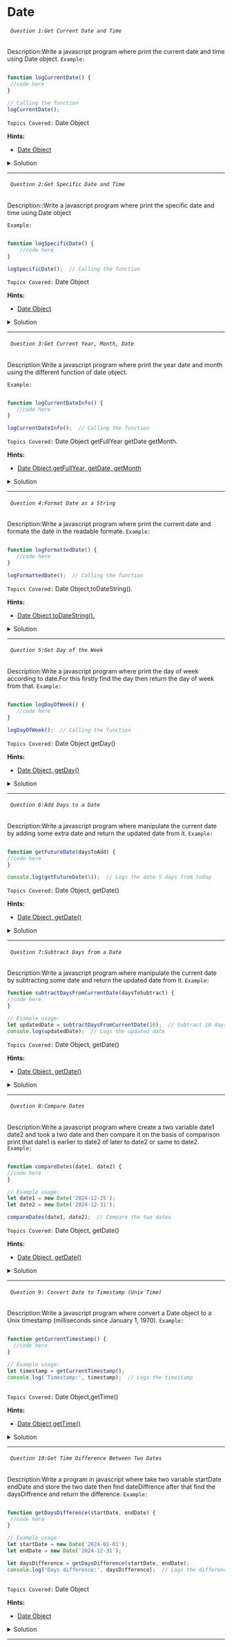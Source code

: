 # Date
###### ` Question 1:Get Current Date and Time`

 Description:Write a javascript program where print the current date and time using Date object.
`Example:`

```javascript

function logCurrentDate() {
 //code here
}

// Calling the function
logCurrentDate();

```
`Topics Covered:`
Date Object
 
**Hints:**
- [Date Object](https://www.w3schools.com/js/js_dates.asp)
<details>
  <summary>Solution</summary>

### Let's look at the solution:

```javascript
function logCurrentDate() {
    console.log(new Date());  // Creates and logs the current date and time
}

logCurrentDate();  

```
**Explanation:**
-The function logCurrentDate creates a new Date object representing the current date and time. 

-It directly logs this object to the console without storing it in a variable.
</details>
 
---- 
###### ` Question 2:Get Specific Date and Time`

 Description::Write a javascript program where print the specific date and time using Date object

`Example:`

```javascript

function logSpecificDate() {
    //code here
}

logSpecificDate();  // Calling the function

```
`Topics Covered:`
Date Object
 
**Hints:**
- [Date Object](https://www.w3schools.com/js/js_dates.asp)
<details>
  <summary>Solution</summary>

### Let's look at the solution:

```javascript
function logSpecificDate() {
    let specificDate = new Date('2024-12-25T00:00:00');
    console.log(specificDate);  // Logs: Thu Dec 25 2024 00:00:00 GMT+0000 (UTC)
}

logSpecificDate();  // Calling the function


```
**Explanation:**
-The function logSpecificDate creates a Date object for the specific date '2024-12-25T00:00:00' and logs it.

-When calling logSpecificDate(), it logs the date in the console in the default format.
</details>
 
---- 
###### ` Question 3:Get Current Year, Month, Date`

 Description:Write a javascript program where print the  year date and month using the different function of date object.

`Example:`

```javascript

function logCurrentDateInfo() {
   //code here
}

logCurrentDateInfo();  // Calling the function


```
`Topics Covered:`
Date Object getFullYear getDate  getMonth.
 
**Hints:**
- [Date Object,getFullYear, getDate,  getMonth](https://www.geeksforgeeks.org/how-to-get-day-month-and-year-from-date-object-in-javascript/#:~:text=The%20getMonth()%20method%20to,year%20from%20the%20Date%20object.)
<details>
  <summary>Solution</summary>

### Let's look at the solution:

```javascript
function logCurrentDateInfo() {
    let currentDate = new Date();
    console.log('Year:', currentDate.getFullYear());  // Logs current year
    console.log('Month:', currentDate.getMonth() + 1);  // Logs current month (0-indexed)
    console.log('Date:', currentDate.getDate());  // Logs current date
}

logCurrentDateInfo();  // Calling the function


```
**Explanation:**
-The function logCurrentDateInfo creates a new Date object, and then logs the current year, month (adding 1 to adjust for the zero-based index), and date to the console.

-Calling logCurrentDateInfo() triggers the function and prints the current date details.
</details>
 
---- 
###### ` Question 4:Format Date as a String`

 Description:Write a javascript program where print the  current date and formate the date in the readable formate.
`Example:`

```javascript

function logFormattedDate() {
   //code here
}

logFormattedDate();  // Calling the function

```
`Topics Covered:`
Date Object,toDateString().
 
**Hints:**
- [Date Object,toDateString().](https://www.w3schools.com/js/js_dates.asp)
<details>
  <summary>Solution</summary>

### Let's look at the solution:

```javascript
function logFormattedDate() {
    let currentDate = new Date();
    let formattedDate = currentDate.toDateString();  // Formats the date as a string
    console.log(formattedDate);  // Logs the formatted date, e.g., "Tue Dec 21 2024"
}

logFormattedDate();  // Calling the function


```
**Explanation:**
-The function logFormattedDate creates a Date object for the current date and formats it using toDateString() to display the date in a readable format (e.g., "Tue Dec 21 2024").

-When the function is called, it logs the formatted date to the console.
</details>
 
---- 
###### ` Question 5:Get Day of the Week`

 Description:Write a javascript program where print the  day of week according to date.For this firstly find the day then  return the day of week from that.
`Example:`

```javascript

function logDayOfWeek() {
   //code here
}

logDayOfWeek();  // Calling the function


```
`Topics Covered:`
Date Object getDay()
 
**Hints:**
- [Date Object, getDay()](https://www.w3schools.com/js/js_dates.asp)
<details>
  <summary>Solution</summary>

### Let's look at the solution:

```javascript
function logDayOfWeek() {
    let currentDate = new Date();
    let dayOfWeek = currentDate.getDay();  // Gets the day of the week (0 = Sunday, 1 = Monday, etc.)
    console.log('Day of the week:', dayOfWeek);  // Logs the day (0 = Sunday, 1 = Monday, etc.)
}

logDayOfWeek();  // Calling the function
 

```
**Explanation:**
-The function logDayOfWeek creates a Date object for the current date and uses getDay() to retrieve the day of the week (0 for Sunday, 1 for Monday, etc.).

-The function then logs this day to the console when called.
</details>
 
---- 
###### ` Question 6:Add Days to a Date`

 Description:Write a javascript program where manipulate the current date by adding some extra date and return the updated date from it.
`Example:`

```javascript

function getFutureDate(daysToAdd) {
//code here
}

console.log(getFutureDate(5));  // Logs the date 5 days from today


```
`Topics Covered:`
Date Object, getDate()
 
**Hints:**
- [Date Object, getDate()](https://www.w3schools.com/js/js_dates.asp)
<details>
  <summary>Solution</summary>

### Let's look at the solution:

```javascript
function getFutureDate(daysToAdd) {
  let currentDate = new Date();
  currentDate.setDate(currentDate.getDate() + daysToAdd);
  return currentDate;
}

console.log(getFutureDate(5));  // Logs the date 5 days from today

```
**Explanation:**
-getFutureDate(daysToAdd) accepts a number (daysToAdd) and adds that many days to the current date.

-The function then returns the updated date.
</details>
 
---- 
###### ` Question 7:Subtract Days from a Date`

 Description:Write a javascript program where manipulate the current date by subtracting some  date and return the updated date from it.
`Example:`

```javascript
function subtractDaysFromCurrentDate(daysToSubtract) {
//code here
}

// Example usage:
let updatedDate = subtractDaysFromCurrentDate(10);  // Subtract 10 days from the current date
console.log(updatedDate);  // Logs the updated date


```
`Topics Covered:`
Date Object, getDate()
 
**Hints:**
- [Date Object, getDate()](https://www.w3schools.com/js/js_dates.asp)
<details>
  <summary>Solution</summary>

### Let's look at the solution:

```javascript
function subtractDaysFromCurrentDate(daysToSubtract) {
  let currentDate = new Date(); // Get the current date
  currentDate.setDate(currentDate.getDate() - daysToSubtract);  // Subtract the specified number of days
  return currentDate;  // Return the updated date
}

// Example usage:
let updatedDate = subtractDaysFromCurrentDate(10);  // Subtract 10 days from the current date
console.log(updatedDate);  // Logs the updated date


```
**Explanation:**
-subtractDaysFromCurrentDate(daysToSubtract): This function takes an argument daysToSubtract and subtracts that many days from the current date.

-setDate(currentDate.getDate() - daysToSubtract): This modifies the current date by subtracting the specified number of days.
</details>
 
---- 
###### ` Question 8:Compare Dates`

 Description:Write a javascript program where create a two variable date1 date2 and took a two date and then compare it on the basis of comparison print that date1 is earlier to date2 of later to date2 or same to date2.
`Example:`

```javascript

function compareDates(date1, date2) {
//code here
}

// Example usage:
let date1 = new Date('2024-12-25');
let date2 = new Date('2024-12-31');

compareDates(date1, date2);  // Compare the two dates


```
`Topics Covered:`
Date Object, getDate()
 
**Hints:**
- [Date Object, getDate()](https://www.w3schools.com/js/js_dates.asp)
<details>
  <summary>Solution</summary>

### Let's look at the solution:

```javascript
function compareDates(date1, date2) {
  if (date1 < date2) {
    console.log('date1 is earlier than date2');
  } else if (date1 > date2) {
    console.log('date1 is later than date2');
  } else {
    console.log('Both dates are the same');
  }
}

// Example usage:
let date1 = new Date('2024-12-25');
let date2 = new Date('2024-12-31');

compareDates(date1, date2);  // Compare the two dates

```
**Explanation:**
-compareDates(date1, date2): This function takes two Date objects as parameters (date1 and date2) and compares them.

-Inside the function, the comparison logic is similar to your original code:

If date1 is earlier than date2, it logs 'date1 is earlier than date2'.
If date1 is later than date2, it logs 'date1 is later than date2'.
If the dates are the same, it logs 'Both dates are the same'.
</details>
 
---- 
###### ` Question 9: Convert Date to Timestamp (Unix Time)`

 Description:Write a javascript program where convert a Date object to a Unix timestamp (milliseconds since January 1, 1970).
`Example:`

```javascript

function getCurrentTimestamp() {
  //code here
}

// Example usage:
let timestamp = getCurrentTimestamp();
console.log('Timestamp:', timestamp);  // Logs the timestamp



```
`Topics Covered:`
Date Object,getTime()
 
**Hints:**
- [Date Object,getTime()](https://www.w3schools.com/js/js_dates.asp)
<details>
  <summary>Solution</summary>

### Let's look at the solution:

```javascript
function getCurrentTimestamp() {
  let currentDate = new Date();   // Get the current date
  let timestamp = currentDate.getTime();  // Get the timestamp (milliseconds since January 1, 1970)
  return timestamp;  // Return the timestamp
}

// Example usage:
let timestamp = getCurrentTimestamp();
console.log('Timestamp:', timestamp);  // Logs the timestamp


```
**Explanation:**
-getCurrentTimestamp(): This function creates a new Date object for the current date and time, then calls .getTime() on it to get the timestamp.

-.getTime(): This method returns the number of milliseconds since the Unix epoch (January 1, 1970, 00:00:00 UTC).
</details>
 
---- 
###### ` Question 10:Get Time Difference Between Two Dates`

 Description:Write a program in javascript where take two variable startDate endDate and store the two date then find dateDiffrence after that find the daysDiffrence and return the difference.
`Example:`

```javascript

function getDaysDifference(startDate, endDate) {
 //code here
}

// Example usage:
let startDate = new Date('2024-01-01');
let endDate = new Date('2024-12-31');

let daysDifference = getDaysDifference(startDate, endDate);
console.log('Days difference:', daysDifference);  // Logs the difference in days



```
`Topics Covered:`
Date Object
 
**Hints:**
- [Date Object](https://www.w3schools.com/js/js_dates.asp)
<details>
  <summary>Solution</summary>

### Let's look at the solution:

```javascript
function getDaysDifference(startDate, endDate) {
  let timeDifference = endDate - startDate;  // Difference in milliseconds
  let daysDifference = timeDifference / (1000 * 3600 * 24);  // Convert to days
  return daysDifference;  // Return the difference in days
}

// Example usage:
let startDate = new Date('2024-01-01');
let endDate = new Date('2024-12-31');

let daysDifference = getDaysDifference(startDate, endDate);
console.log('Days difference:', daysDifference);  // Logs the difference in days


```
**Explanation:**
-getDaysDifference(startDate, endDate): This function takes two Date objects as parameters — startDate and endDate.

-endDate - startDate: Subtracting the two dates gives the difference in milliseconds.

-timeDifference / (1000 * 3600 * 24): This converts the time difference from milliseconds to days. 

-The denominator represents the number of milliseconds in a day (1000 milliseconds in a second, 3600 seconds in an hour, and 24 hours in a day).
</details>
 
---- 


